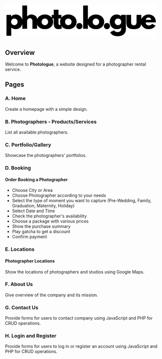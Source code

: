 # ![Photologue Logo](./assets/logo-photologue.png)

## Overview

Welcome to **Photologue**, a website designed for a photographer rental service.

## Pages

### A. Home
Create a homepage with a simple design.

### B. Photographers - Products/Services
List all available photographers.

### C. Portfolio/Gallery
Showcase the photographers' portfolios.

### D. Booking
#### Order Booking a Photographer
- Choose City or Area
- Choose Photographer according to your needs
- Select the type of moment you want to capture (Pre-Wedding, Family, Graduation, Maternity, Holiday)
- Select Date and Time
- Check the photographer's availability
- Choose a package with various prices
- Show the purchase summary
- Play gatcha to get a discount
- Confirm payment

### E. Locations
#### Photographer Locations
Show the locations of photographers and studios using Google Maps.

### F. About Us
Give overview of the company and its mission.

### G. Contact Us
Provide forms for users to contact company using JavaScript and PHP for CRUD operations.

### H. Login and Register
Provide forms for users to log in or register an account using JavaScript and PHP for CRUD operations.
